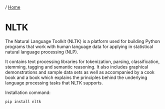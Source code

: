 / [Home](index.md)

# NLTK 

The Natural Language Toolkit (NLTK) is a platform used for building Python programs that work with human language data for applying in statistical natural language processing (NLP).

It contains text processing libraries for tokenization, parsing, classification, stemming, tagging and semantic reasoning. It also includes graphical demonstrations and sample data sets as well as accompanied by a cook book and a book which explains the principles behind the underlying language processing tasks that NLTK supports.

Installation command:
```
pip install nltk
```
